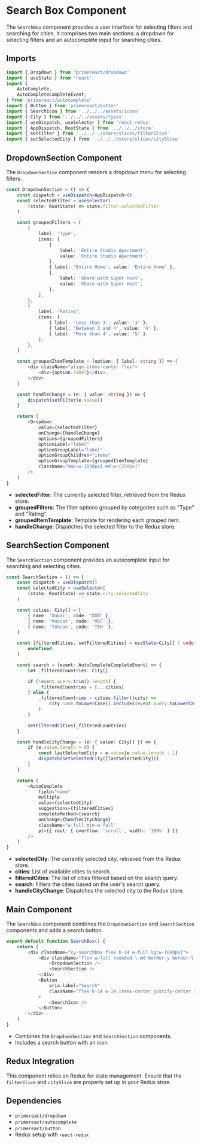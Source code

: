 # Search Box Component

The `SearchBox` component provides a user interface for selecting filters and searching for cities. It comprises two main sections: a dropdown for selecting filters and an autocomplete input for searching cities.

## Imports

```typescript
import { Dropdown } from 'primereact/dropdown'
import { useState } from 'react'
import {
    AutoComplete,
    AutoCompleteCompleteEvent,
} from 'primereact/autocomplete'
import { Button } from 'primereact/button'
import { SearchIcon } from '../../../assets/icons'
import { City } from '../../../assets/types'
import { useDispatch, useSelector } from 'react-redux'
import { AppDispatch, RootState } from '../../../store'
import { setFilter } from '../../../store/slices/filterSlice'
import { setSelectedCity } from '../../../store/slices/citySlice'
```

## DropdownSection Component

The `DropdownSection` component renders a dropdown menu for selecting filters.

```typescript
const DropdownSection = () => {
    const dispatch = useDispatch<AppDispatch>()
    const selectedFilter = useSelector(
        (state: RootState) => state.filter.selectedFilter
    )

    const groupedFilters = [
        {
            label: 'Type',
            items: [
                {
                    label: 'Entire Studio Apartment',
                    value: 'Entire Studio Apartment',
                },
                { label: 'Entire Home', value: 'Entire Home' },
                {
                    label: 'Share with Super Host',
                    value: 'Share with Super Host',
                },
            ],
        },
        {
            label: 'Rating',
            items: [
                { label: 'Less than 3', value: '3' },
                { label: 'Between 3 and 4', value: '4' },
                { label: 'More than 4', value: '5' },
            ],
        },
    ]

    const groupedItemTemplate = (option: { label: string }) => (
        <div className="align-items-center flex">
            <div>{option.label}</div>
        </div>
    )

    const handleChange = (e: { value: string }) => {
        dispatch(setFilter(e.value))
    }

    return (
        <Dropdown
            value={selectedFilter}
            onChange={handleChange}
            options={groupedFilters}
            optionLabel="label"
            optionGroupLabel="label"
            optionGroupChildren="items"
            optionGroupTemplate={groupedItemTemplate}
            className="max-w-[150px] md:w-[250px]"
        />
    )
}
```

- **selectedFilter**: The currently selected filter, retrieved from the Redux store.
- **groupedFilters**: The filter options grouped by categories such as "Type" and "Rating".
- **groupedItemTemplate**: Template for rendering each grouped item.
- **handleChange**: Dispatches the selected filter to the Redux store.

## SearchSection Component

The `SearchSection` component provides an autocomplete input for searching and selecting cities.

```typescript
const SearchSection = () => {
    const dispatch = useDispatch()
    const selectedCity = useSelector(
        (state: RootState) => state.city.selectedCity
    )

    const cities: City[] = [
        { name: 'Dubai', code: 'DXB' },
        { name: 'Muscat', code: 'MSC' },
        { name: 'Tehran', code: 'TEH' },
    ]

    const [filteredCities, setFilteredCities] = useState<City[] | undefined>(
        undefined
    )

    const search = (event: AutoCompleteCompleteEvent) => {
        let _filteredCountries: City[]

        if (!event.query.trim().length) {
            _filteredCountries = [...cities]
        } else {
            _filteredCountries = cities.filter((city) =>
                city.name.toLowerCase().includes(event.query.toLowerCase())
            )
        }

        setFilteredCities(_filteredCountries)
    }

    const handleCityChange = (e: { value: City[] }) => {
        if (e.value.length > 0) {
            const lastSelectedCity = e.value[e.value.length - 1]
            dispatch(setSelectedCity([lastSelectedCity]))
        }
    }

    return (
        <AutoComplete
            field="name"
            multiple
            value={selectedCity}
            suggestions={filteredCities}
            completeMethod={search}
            onChange={handleCityChange}
            className="w-full min-w-full"
            pt={{ root: { overflow: 'scroll', width: '100%' } }}
        />
    )
}
```

- **selectedCity**: The currently selected city, retrieved from the Redux store.
- **cities**: List of available cities to search.
- **filteredCities**: The list of cities filtered based on the search query.
- **search**: Filters the cities based on the user's search query.
- **handleCityChange**: Dispatches the selected city to the Redux store.

## Main Component

The `SearchBox` component combines the `DropdownSection` and `SearchSection` components and adds a search button.

```typescript
export default function SearchBox() {
    return (
        <div className="cy-searchbox flex h-14 w-full lg:w-[600px]">
            <div className="flex w-full rounded-l-md border-y border-l border-slate-300">
                <DropdownSection />
                <SearchSection />
            </div>
            <Button
                aria-label="Search"
                className="flex h-14 w-14 items-center justify-center rounded-l-none bg-[#5E81F4]"
            >
                <SearchIcon />
            </Button>
        </div>
    )
}
```

- Combines the `DropdownSection` and `SearchSection` components.
- Includes a search button with an icon.

## Redux Integration

This component relies on Redux for state management. Ensure that the `filterSlice` and `citySlice` are properly set up in your Redux store.

## Dependencies

- `primereact/dropdown`
- `primereact/autocomplete`
- `primereact/button`
- Redux setup with `react-redux`